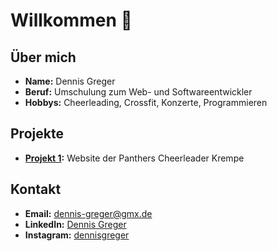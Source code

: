 # Willkommen 👋


## Über mich

- **Name:** Dennis Greger
- **Beruf:** Umschulung zum Web- und Softwareentwickler
- **Hobbys:** Cheerleading, Crossfit, Konzerte, Programmieren


## Projekte

- **[Projekt 1](https://ephemeral-croissant-91bfe9.netlify.app/):** Website der Panthers Cheerleader Krempe

## Kontakt

- **Email:** dennis-greger@gmx.de
- **LinkedIn:** [Dennis Greger](https://www.linkedin.com/in/dennis-greger-03116a313/)
- **Instagram:** [dennisgreger](https://www.instagram.com/dennisgreger/)
